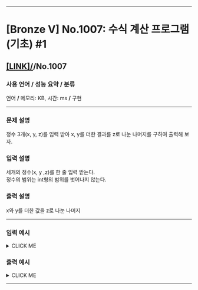 <hr>

# [Bronze V] No.1007: 수식 계산 프로그램 (기초) #1 

## [[LINK]/](http://ascode.org/problem.php?id=1007)/No.1007 

### 사용 언어 / 성능 요약 / 분류 

언어 **/** 메모리:  KB, 시간:  ms **/** 구현 <br>

<hr>

### 문제 설명 

정수 3개(x, y, z)를 입력 받아 x, y를 더한 결과를 z로 나눈 나머지를 구하여 출력해 보자. <br>

### 입력 설명 

세개의 정수(x, y ,z)를 한 줄 입력 받는다. <br>
정수의 범위는 int형의 범위를 벗어나지 않는다. <br>

### 출력 설명 

x와 y를 더한 값을 z로 나눈 나머지 <br>

<hr>

### 입력 예시

<details><summary>CLICK ME</summary>
<pre>
<strong>2 3 4</strong>
</pre>
</details>

### 출력 예시

<details><summary>CLICK ME</summary>
<pre>
<strong>1</strong>
</pre>
</details>

<hr>
